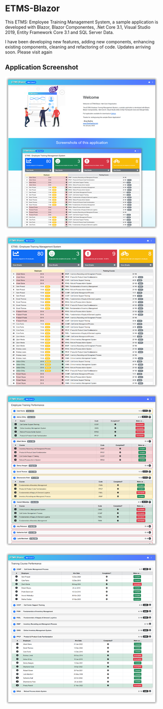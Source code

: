 # ETMS-Blazor
 This ETMS: Employee Training Management System, a sample application is developed with Blazor, Blazor Componentes, .Net Core 3.1, Visual Studio 2019, Entity Framework Core 3.1 and SQL Server Data.
 
I have been developing new features, adding new components, enhancing existing components, cleaning and refactoring of code. Updates arriving soon. Please visit again
 
  ## Application Screenshot
  
![alt tag](https://github.com/Siraj360/ETMS-Blazor-DotNetCore9/blob/main/ETMS-Blazor9/ETMS-Blazor9/wwwroot/images/Home.png)

![alt tag](https://github.com/Siraj360/ETMS-Blazor-DotNetCore9/blob/main/ETMS-Blazor9/ETMS-Blazor9/wwwroot/images/Dashboard.png)

![alt tag](https://github.com/Siraj360/ETMS-Blazor-DotNetCore9/blob/main/ETMS-Blazor9/ETMS-Blazor9/wwwroot/images/EmployeeAdmin.png)

![alt tag](https://github.com/Siraj360/ETMS-Blazor-DotNetCore9/blob/main/ETMS-Blazor9/ETMS-Blazor9/wwwroot/images/CourseAdmin.png)
